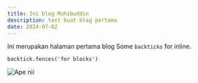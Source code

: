 ```yaml
---
title: Ini blog Muhibuddin
description: test buat blog pertama
date: 2024-07-02
---
```


Ini merupakan halaman pertama blog
Some `backticks` for inline.

```tsx
backtick.fences('for blocks')
```


![Ape nii](../../../public/preview.jpg "title")
